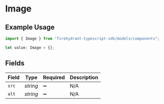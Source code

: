 # Image

## Example Usage

```typescript
import { Image } from "firehydrant-typescript-sdk/models/components";

let value: Image = {};
```

## Fields

| Field              | Type               | Required           | Description        |
| ------------------ | ------------------ | ------------------ | ------------------ |
| `src`              | *string*           | :heavy_minus_sign: | N/A                |
| `alt`              | *string*           | :heavy_minus_sign: | N/A                |